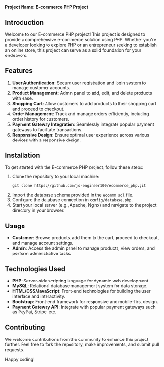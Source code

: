 **Project Name: E-commerce PHP Project**

## Introduction
Welcome to our E-commerce PHP project! This project is designed to provide a comprehensive e-commerce solution using PHP. Whether you're a developer looking to explore PHP or an entrepreneur seeking to establish an online store, this project can serve as a solid foundation for your endeavors.

## Features
1. **User Authentication**: Secure user registration and login system to manage customer accounts.
2. **Product Management**: Admin panel to add, edit, and delete products with ease.
3. **Shopping Cart**: Allow customers to add products to their shopping cart and proceed to checkout.
4. **Order Management**: Track and manage orders efficiently, including order history for customers.
5. **Payment Gateway Integration**: Seamlessly integrate popular payment gateways to facilitate transactions.
6. **Responsive Design**: Ensure optimal user experience across various devices with a responsive design.

## Installation
To get started with the E-commerce PHP project, follow these steps:
1. Clone the repository to your local machine:
   ```[
   git clone https://github.com/js-engineer100/ecommerce_php.git
   ```
2. Import the database schema provided in the `ecommm.sql` file.
3. Configure the database connection in `config/database.php`.
4. Start your local server (e.g., Apache, Nginx) and navigate to the project directory in your browser.

## Usage
- **Customer**: Browse products, add them to the cart, proceed to checkout, and manage account settings.
- **Admin**: Access the admin panel to manage products, view orders, and perform administrative tasks.

## Technologies Used
- **PHP**: Server-side scripting language for dynamic web development.
- **MySQL**: Relational database management system for data storage.
- **HTML/CSS/JavaScript**: Front-end technologies for building the user interface and interactivity.
- **Bootstrap**: Front-end framework for responsive and mobile-first design.
- **Payment Gateway API**: Integrate with popular payment gateways such as PayPal, Stripe, etc.

## Contributing
We welcome contributions from the community to enhance this project further. Feel free to fork the repository, make improvements, and submit pull requests.


Happy coding!
